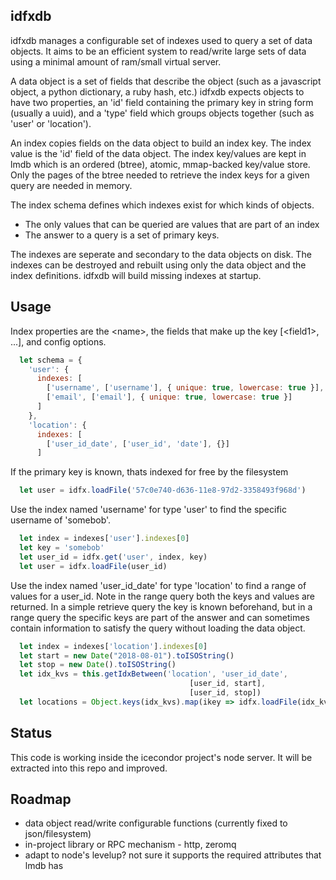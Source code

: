 ## idfxdb
idfxdb manages a configurable set of indexes used to query a set of data objects. 
It aims to be an efficient system to read/write large sets of data using 
a minimal amount of ram/small virtual server. 

A data object is a set of fields that describe the object (such as a javascript object, 
a python dictionary, a ruby hash, etc.) idfxdb expects objects to have two properties, 
an 'id' field containing the primary key in string form (usually a uuid), and a 'type' 
field which groups objects together 
(such as 'user' or 'location').

An index copies fields on the data object to build
an index key. The index value is the 'id' field of the data object. 
The index key/values are kept in lmdb which is an ordered (btree), atomic, mmap-backed
key/value store. 
Only the pages of the btree needed to retrieve the
index keys for a given query are needed in memory. 

The index schema defines which indexes exist for which kinds of objects.

* The only values that can be queried are values that are part of an index 
* The answer to a query is a set of primary keys.

The indexes are seperate and secondary to the data objects on disk. 
The indexes can be destroyed and rebuilt using only the data object
and the index definitions. idfxdb will build missing indexes at startup.

## Usage 
Index properties are the &lt;name&gt;, the fields that make up the key [&lt;field1&gt;, ...], and config options.
```javascript
  let schema = {
    'user': {
      indexes: [
        ['username', ['username'], { unique: true, lowercase: true }],
        ['email', ['email'], { unique: true, lowercase: true }]
      ]
    },
    'location': {
      indexes: [
        ['user_id_date', ['user_id', 'date'], {}]
      ]
```

If the primary key is known, thats indexed for free by the filesystem
```javascript
  let user = idfx.loadFile('57c0e740-d636-11e8-97d2-3358493f968d')
```

Use the index named 'username' for type 'user' to find the specific username of 'somebob'.
```javascript
  let index = indexes['user'].indexes[0]
  let key = 'somebob'
  let user_id = idfx.get('user', index, key)
  let user = idfx.loadFile(user_id)
```

Use the index named 'user_id_date' for type 'location' to find a range of values for a user_id.
Note in the range query both the keys and values are returned. In a simple retrieve query the
key is known beforehand, but in a range query the specific keys are part of the answer and 
can sometimes contain information to satisfy the query without loading the data object.
```javascript
  let index = indexes['location'].indexes[0]
  let start = new Date("2018-08-01").toISOString()
  let stop = new Date().toISOString()
  let idx_kvs = this.getIdxBetween('location', 'user_id_date', 
                                        [user_id, start],
                                        [user_id, stop])
  let locations = Object.keys(idx_kvs).map(ikey => idfx.loadFile(idx_kvs[ikey]))

```

## Status
This code is working inside the icecondor project's node server. It will be
extracted into this repo and improved.

## Roadmap
* data object read/write configurable functions (currently fixed to json/filesystem)
* in-project library or RPC mechanism - http, zeromq
* adapt to node's levelup? not sure it supports the required attributes that lmdb has


